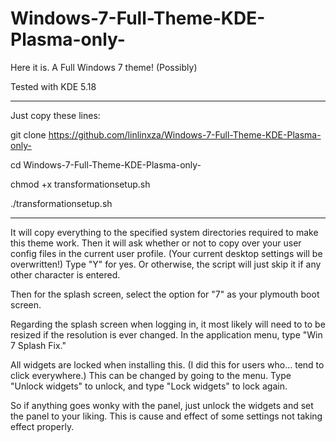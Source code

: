 # Windows-7-Full-Theme-KDE-Plasma-only-
Here it is. A Full Windows 7 theme! (Possibly)

Tested with KDE 5.18

-----------------------------------------------------------------------------------------------------------------------------

Just copy these lines:

git clone https://github.com/linlinxza/Windows-7-Full-Theme-KDE-Plasma-only-

cd Windows-7-Full-Theme-KDE-Plasma-only-

chmod +x transformationsetup.sh

./transformationsetup.sh

-----------------------------------------------------------------------------------------------------------------------------

It will copy everything to the specified system directories required to make this theme work.
Then it will ask whether or not to copy over your user config files in the current user profile. 
(Your current desktop settings will be overwritten!)
Type "Y" for yes. Or otherwise, the script will just skip it if any other character is entered.

Then for the splash screen, select the option for "7" as your plymouth boot screen.

Regarding the splash screen when logging in, it most likely will need to to be resized if the resolution is ever changed. In the application menu, type "Win 7 Splash Fix."

All widgets are locked when installing this. (I did this for users who... tend to click everywhere.) 
This can be changed by going to the menu. Type "Unlock widgets" to unlock, and type "Lock widgets" to lock again.

So if anything goes wonky with the panel, just unlock the widgets and set the panel to your liking. This is
cause and effect of some settings not taking effect properly.
